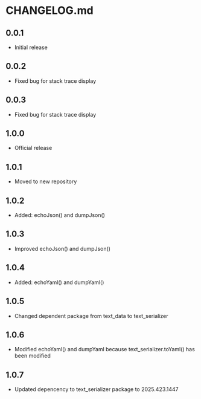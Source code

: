 # CHANGELOG.md

## 0.0.1

- Initial release

## 0.0.2

- Fixed bug for stack trace display


## 0.0.3

- Fixed bug for stack trace display

## 1.0.0

- Official release

## 1.0.1

- Moved to new repository

## 1.0.2

- Added: echoJson() and dumpJson()

## 1.0.3

- Improved echoJson() and dumpJson()

## 1.0.4

- Added: echoYaml() and dumpYaml()

## 1.0.5

- Changed dependent package from text_data to text_serializer

## 1.0.6

- Modified echoYaml() and dumpYaml because text_serializer.toYaml() has been modified

## 1.0.7

- Updated depencency to text_serializer package to 2025.423.1447
